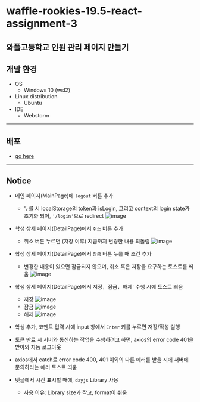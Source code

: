 # waffle-rookies-19.5-react-assignment-3

## **와플고등학교 인원 관리 페이지 만들기**

## 개발 환경
- OS
  - Windows 10 (wsl2)
- Linux distribution
  -  Ubuntu
- IDE
  - Webstorm
---
## 배포
- [go here](https://d3arh86hafsfhz.cloudfront.net)
---
## Notice
- 메인 페이지(MainPage)에 `logout` 버튼 추가
  - 누를 시 localStorage의 token과 isLogin, 그리고 context의 login state가 초기화 되어, `'/login'`으로 redirect
  ![image](https://user-images.githubusercontent.com/66158942/136619326-195de75c-566d-4a13-9323-865fb0a4022e.png)

- 학생 상세 페이지(DetailPage)에서 `취소` 버튼 추가
  - 취소 버튼 누르면 (저장 이후) 지금까지 변경한 내용 되돌림
  ![image](https://user-images.githubusercontent.com/66158942/136619399-28f069c5-9449-4e04-b636-ec25bcad1b0f.png)

- 학생 상세 페이지(DetailPage)에서 `잠금` 버튼 누를 때 조건 추가
  - 변경한 내용이 있으면 잠금되지 않으며, 취소 혹은 저장을 요구하는 토스트를 띄움
  ![image](https://user-images.githubusercontent.com/66158942/136619448-5b7d24e7-2def-4d79-8f1f-9bb137e4e586.png)
  
- 학생 상세 페이지(DetailPage)에서 저장`, `잠금`, `해제` 수행 시에 토스트 띄움
  - 저장
    ![image](https://user-images.githubusercontent.com/66158942/136619752-ed75c8c3-7db8-414f-a66c-5691aa9b66ec.png)
  - 잠금
    ![image](https://user-images.githubusercontent.com/66158942/136619657-d1bd74cf-0b49-4396-b9a2-ed1bd5014a6d.png)
  - 해제
    ![image](https://user-images.githubusercontent.com/66158942/136619683-a593a073-a764-49b5-bbbf-d31040d7813e.png)
  
- 학생 추가, 코멘트 입력 시에 input 창에서 `Enter` 키를 누르면 저장/작성 실행

- 토큰 만료 시 서버와 통신하는 작업을 수행하려고 하면, axios의 error code 401을 받아와 자동 로그아웃

- axios에서 catch로 error code 400, 401 이외의 다른 에러를 받을 시에 서버에 문의하라는 에러 토스트 띄움

- 댓글에서 시간 표시할 때에, `dayjs` Library 사용
  - 사용 이유: Library size가 작고, format이 쉬움
